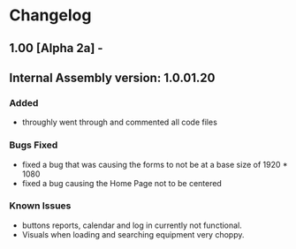 # Changelog

## 1.00 [Alpha 2a] -  
## Internal Assembly version: 1.0.01.20

### Added
- throughly went through and commented all code files

### Bugs Fixed
- fixed a bug that was causing the forms to not be at a base size of 1920 * 1080
- fixed a bug causing the Home Page not to be centered

### Known Issues
- buttons reports, calendar and log in currently not functional.
- Visuals when loading and searching equipment very choppy.